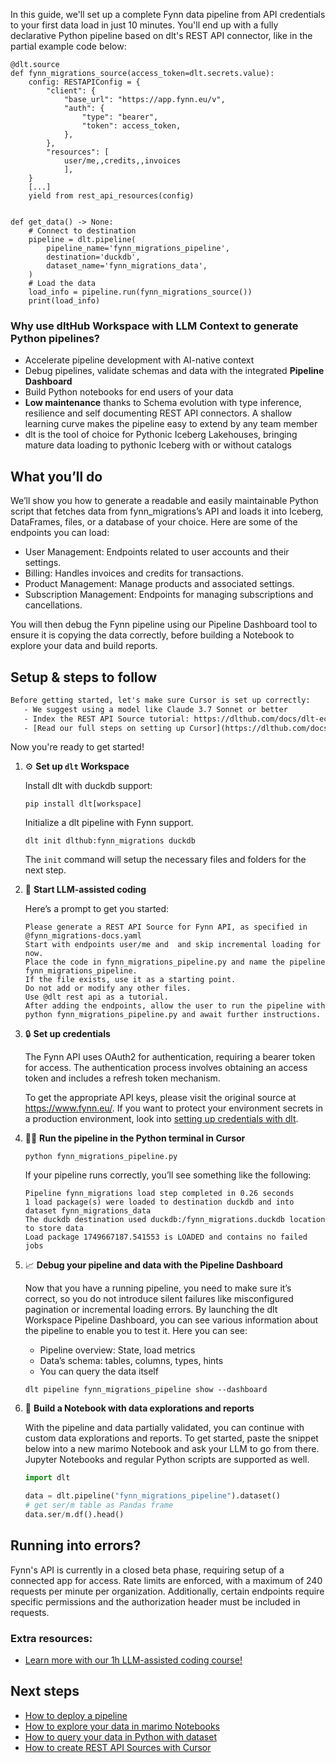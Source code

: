 In this guide, we'll set up a complete Fynn data pipeline from API credentials to your first data load in just 10 minutes. You'll end up with a fully declarative Python pipeline based on dlt's REST API connector, like in the partial example code below:

```python-outcome
@dlt.source
def fynn_migrations_source(access_token=dlt.secrets.value):
    config: RESTAPIConfig = {
        "client": {
            "base_url": "https://app.fynn.eu/v",
            "auth": {
                "type": "bearer",
                "token": access_token,
            },
        },
        "resources": [
            user/me,,credits,,invoices
            ],
    }
    [...]
    yield from rest_api_resources(config)


def get_data() -> None:
    # Connect to destination
    pipeline = dlt.pipeline(
        pipeline_name='fynn_migrations_pipeline',
        destination='duckdb',
        dataset_name='fynn_migrations_data', 
    )
    # Load the data
    load_info = pipeline.run(fynn_migrations_source())
    print(load_info) 
```

### Why use dltHub Workspace with LLM Context to generate Python pipelines?

- Accelerate pipeline development with AI-native context
- Debug pipelines, validate schemas and data with the integrated **Pipeline Dashboard**
- Build Python notebooks for end users of your data
- **Low maintenance** thanks to Schema evolution with type inference, resilience and self documenting REST API connectors. A shallow learning curve makes the pipeline easy to extend by any team member
- dlt is the tool of choice for Pythonic Iceberg Lakehouses, bringing mature data loading to pythonic Iceberg with or without catalogs

## What you’ll do

We’ll show you how to generate a readable and easily maintainable Python script that fetches data from fynn_migrations’s API and loads it into Iceberg, DataFrames, files, or a database of your choice. Here are some of the endpoints you can load:

- User Management: Endpoints related to user accounts and their settings.
- Billing: Handles invoices and credits for transactions.
- Product Management: Manage products and associated settings.
- Subscription Management: Endpoints for managing subscriptions and cancellations.

You will then debug the Fynn pipeline using our Pipeline Dashboard tool to ensure it is copying the data correctly, before building a Notebook to explore your data and build reports.

## Setup & steps to follow

```default
Before getting started, let's make sure Cursor is set up correctly:
   - We suggest using a model like Claude 3.7 Sonnet or better
   - Index the REST API Source tutorial: https://dlthub.com/docs/dlt-ecosystem/verified-sources/rest_api/ and add it to context as **@dlt rest api**
   - [Read our full steps on setting up Cursor](https://dlthub.com/docs/dlt-ecosystem/llm-tooling/cursor-restapi#23-configuring-cursor-with-documentation)
```

Now you're ready to get started!

1. ⚙️ **Set up `dlt` Workspace**
    
    Install dlt with duckdb support:
    ```shell
    pip install dlt[workspace]
    ```

    Initialize a dlt pipeline with Fynn support.
    ```shell
    dlt init dlthub:fynn_migrations duckdb
    ```

    The `init` command will setup the necessary files and folders for the next step.
    
2. 🤠 **Start LLM-assisted coding**
    
    Here’s a prompt to get you started:
    
    ```prompt
    Please generate a REST API Source for Fynn API, as specified in @fynn_migrations-docs.yaml 
    Start with endpoints user/me and  and skip incremental loading for now. 
    Place the code in fynn_migrations_pipeline.py and name the pipeline fynn_migrations_pipeline. 
    If the file exists, use it as a starting point. 
    Do not add or modify any other files. 
    Use @dlt rest api as a tutorial. 
    After adding the endpoints, allow the user to run the pipeline with python fynn_migrations_pipeline.py and await further instructions.
    ```

    
3. 🔒 **Set up credentials** 
    
    The Fynn API uses OAuth2 for authentication, requiring a bearer token for access. The authentication process involves obtaining an access token and includes a refresh token mechanism.
    
    To get the appropriate API keys, please visit the original source at https://www.fynn.eu/.
    If you want to protect your environment secrets in a production environment, look into [setting up credentials with dlt](https://dlthub.com/docs/walkthroughs/add_credentials).
    
4. 🏃‍♀️ **Run the pipeline in the Python terminal in Cursor**
    
    ```shell
    python fynn_migrations_pipeline.py
    ```
    
    If your pipeline runs correctly, you’ll see something like the following:
    
    ```shell
    Pipeline fynn_migrations load step completed in 0.26 seconds
    1 load package(s) were loaded to destination duckdb and into dataset fynn_migrations_data
    The duckdb destination used duckdb:/fynn_migrations.duckdb location to store data
    Load package 1749667187.541553 is LOADED and contains no failed jobs
    ```
    
5. 📈 **Debug your pipeline and data with the Pipeline Dashboard**

    Now that you have a running pipeline, you need to make sure it’s correct, so you do not introduce silent failures like misconfigured pagination or incremental loading errors. By launching the dlt Workspace Pipeline Dashboard, you can see various information about the pipeline to enable you to test it. Here you can see:
    - Pipeline overview: State, load metrics
    - Data’s schema: tables, columns, types, hints
    - You can query the data itself
    
    ```shell
    dlt pipeline fynn_migrations_pipeline show --dashboard
    ```
    
6. 🐍 **Build a Notebook with data explorations and reports**

    With the pipeline and data partially validated, you can continue with custom data explorations and reports. To get started, paste the snippet below into a new marimo Notebook and ask your LLM to go from there. Jupyter Notebooks and regular Python scripts are supported as well.

    
    ```python
    import dlt

   data = dlt.pipeline("fynn_migrations_pipeline").dataset()
   # get ser/m table as Pandas frame
   data.ser/m.df().head()
    ```

## Running into errors?

Fynn's API is currently in a closed beta phase, requiring setup of a connected app for access. Rate limits are enforced, with a maximum of 240 requests per minute per organization. Additionally, certain endpoints require specific permissions and the authorization header must be included in requests.

### Extra resources:

- [Learn more with our 1h LLM-assisted coding course!](https://www.youtube.com/watch?v=GGid70rnJuM)

## Next steps

- [How to deploy a pipeline](https://dlthub.com/docs/walkthroughs/deploy-a-pipeline)
- [How to explore your data in marimo Notebooks](https://dlthub.com/docs/general-usage/dataset-access/marimo)
- [How to query your data in Python with dataset](https://dlthub.com/docs/general-usage/dataset-access/dataset)
- [How to create REST API Sources with Cursor](https://dlthub.com/docs/dlt-ecosystem/llm-tooling/cursor-restapi)